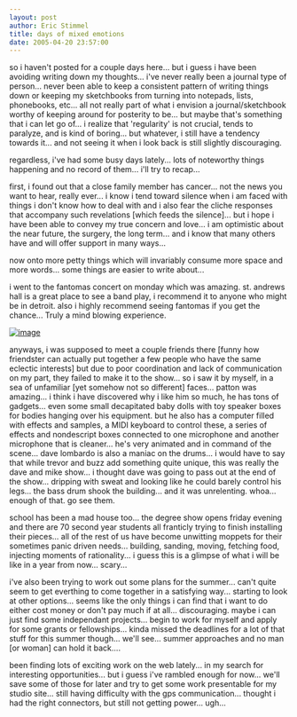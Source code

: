 ```yaml
---
layout: post
author: Eric Stimmel
title: days of mixed emotions
date: 2005-04-20 23:57:00
--- 
```



so i haven't posted for a couple days here... but i guess i have been avoiding writing down my thoughts... i've never really been a journal type of person... never been able to keep a consistent pattern of writing things down or keeping my sketchbooks from turning into notepads, lists, phonebooks, etc... all not really part of what i envision a journal/sketchbook worthy of keeping around for posterity to be... but maybe that's something that i can let go of... i realize that 'regularity' is not crucial, tends to paralyze, and is kind of boring... but whatever, i still have a tendency towards it... and not seeing it when i look back is still slightly discouraging.

regardless, i've had some busy days lately... lots of noteworthy things happening and no record of them... i'll try to recap...

first, i found out that a close family member has cancer... not the news you want to hear, really ever... i know i tend toward silence when i am faced with things i don't know how to deal with and i also fear the cliche responses that accompany such revelations [which feeds the silence]... but i hope i have been able to convey my true concern and love... i am optimistic about the near future, the surgery, the long term... and i know that many others have and will offer support in many ways...

now onto more petty things which will invariably consume more space and more words... some things are easier to write about...

i went to the fantomas concert on monday which was amazing. st. andrews hall is a great place to see a band play, i recommend it to anyone who might be in detroit. also i highly recommend seeing fantomas if you get the chance... Truly a mind blowing experience.

[![image][]][1]

anyways, i was supposed to meet a couple friends there [funny how friendster can actually put together a few people who have the same eclectic interests] but due to poor coordination and lack of communication on my part, they failed to make it to the show... so i saw it by myself, in a sea of unfamiliar [yet somehow not so different] faces... patton was amazing... i think i have discovered why i like him so much, he has tons of gadgets... even some small decapitated baby dolls with toy speaker boxes for bodies hanging over his equipment. but he also has a computer filled with effects and samples, a MIDI keyboard to control these, a series of effects and nondescript boxes connected to one microphone and another microphone that is cleaner... he's very animated and in command of the scene... dave lombardo is also a maniac on the drums... i would have to say that while trevor and buzz add something quite unique, this was really the dave and mike show... i thought dave was going to pass out at the end of the show... dripping with sweat and looking like he could barely control his legs... the bass drum shook the building... and it was unrelenting. whoa... enough of that. go see them.

school has been a mad house too... the degree show opens friday evening and there are 70 second year students all franticly trying to finish installing their pieces... all of the rest of us have become unwitting moppets for their sometimes panic driven needs... building, sanding, moving, fetching food, injecting moments of rationality... i guess this is a glimpse of what i will be like in a year from now... scary...

i've also been trying to work out some plans for the summer... can't quite seem to get everthing to come together in a satisfying way... starting to look at other options... seems like the only things i can find that i want to do either cost money or don't pay much if at all... discouraging. maybe i can just find some independant projects... begin to work for myself and apply for some grants or fellowships... kinda missed the deadlines for a lot of that stuff for this summer though... we'll see... summer approaches and no man [or woman] can hold it back....

been finding lots of exciting work on the web lately... in my search for interesting opportunities... but i guess i've rambled enough for now... we'll save some of those for later and try to get some work presentable for my studio site... still having difficulty with the gps communication... thought i had the right connectors, but still not getting power... ugh...

  [image]: http://photos1.blogger.com/img/5/3283/320/fantomas%20ticket.jpg
  [1]: http://photos1.blogger.com/img/5/3283/640/fantomas%20ticket.jpg

